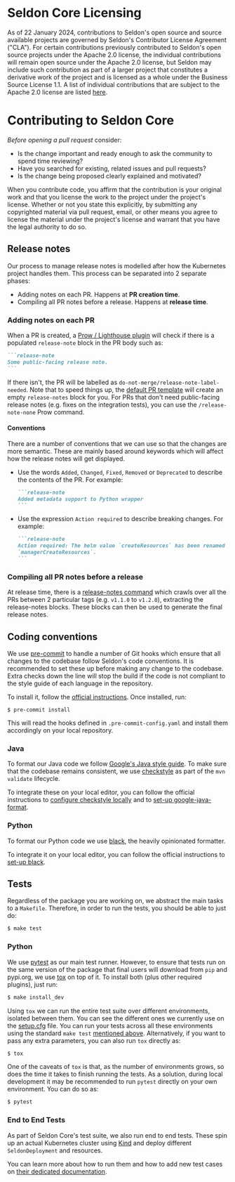# Seldon Core Licensing

As of 22 January 2024, contributions to Seldon's open source and source available projects are governed by Seldon's Contributor License Agreement ("CLA").  For certain contributions previously contributed to Seldon's open source projects under the Apache 2.0 license, the individual contributions will remain open source under the Apache 2.0 license, but Seldon may include such contribution as part of a larger project that constitutes a derivative work of the project and is licensed as a whole under the Business Source License 1.1.  A list of individual contributions that are subject to the Apache 2.0 license are listed [here](oss_commits.md).

# Contributing to Seldon Core

_Before opening a pull request_ consider:

- Is the change important and ready enough to ask the community to spend time reviewing?
- Have you searched for existing, related issues and pull requests?
- Is the change being proposed clearly explained and motivated?

When you contribute code, you affirm that the contribution is your original work and that you
license the work to the project under the project's license. Whether or not you
state this explicitly, by submitting any copyrighted material via pull request, email, or
other means you agree to license the material under the project's license and
warrant that you have the legal authority to do so.

## Release notes

Our process to manage release notes is modelled after how the Kubernetes project handles them.
This process can be separated into 2 separate phases: 

- Adding notes on each PR. Happens at **PR creation time**.
- Compiling all PR notes before a release. Happens at **release time**.

### Adding notes on each PR

When a PR is created, a [Prow / Lighthouse
plugin](https://prow.k8s.io/command-help#release_note_none) will check if there
is a populated `release-note` block in the PR body such as:

````md
```release-note
Some public-facing release note.
```
````

If there isn't, the PR will be labelled as
`do-not-merge/release-note-label-needed`.
Note that to speed things up, the [default PR
template](https://github.com/SeldonIO/seldon-core/blob/master/.github/PULL_REQUEST_TEMPLATE.md)
will create an empty
`release-notes` block for you.
For PRs that don't need public-facing release notes (e.g. fixes on the
integration tests), you can use the `/release-note-none` Prow command.

#### Conventions

There are a number of conventions that we can use so that the changes are more
semantic.
These are mainly based around keywords which will affect how the release notes
will get displayed.

- Use the words `Added`, `Changed`, `Fixed`, `Removed` or `Deprecated` to
  describe the contents of the PR.
  For example:
  
  ````md
  ```release-note
  Added metadata support to Python wrapper
  ```
  ````

- Use the expression `Action required` to describe breaking changes.
  For example:

  ````md
  ```release-note
  Action required: The helm value `createResources` has been renamed
  `managerCreateResources`.
  ```
  ````

### Compiling all PR notes before a release

At release time, there is a [release-notes
command](https://github.com/kubernetes/release/blob/master/cmd/release-notes/README.md)
which crawls over all the PRs between 2 particular tags (e.g. `v1.1.0` to
`v1.2.0`), extracting the release-notes blocks.
These blocks can then be used to generate the final release notes.

## Coding conventions

We use [pre-commit](https://pre-commit.com/) to handle a number of Git hooks
which ensure that all changes to the codebase follow Seldon's code conventions.
It is recommended to set these up before making any change to the codebase.
Extra checks down the line will stop the build if the code is not compliant to
the style guide of each language in the repository.

To install it, follow the [official instructions](https://pre-commit.com/#install).
Once installed, run:

```console
$ pre-commit install
```

This will read the hooks defined in `.pre-commit-config.yaml` and install them
accordingly on your local repository.

### Java

To format our Java code we follow [Google's Java style
guide](https://google.github.io/styleguide/javaguide.html).
To make sure that the codebase remains consistent, we use
[checkstyle](https://github.com/checkstyle/checkstyle) as part of the `mvn validate` lifecycle.

To integrate these on your local editor, you can follow the official
instructions to [configure checkstyle
locally](https://checkstyle.org/beginning_development.html) and to [set-up
google-java-format](https://github.com/google/google-java-format#using-the-formatter).

### Python

To format our Python code we use [black](https://github.com/psf/black), the
heavily opinionated formatter.

To integrate it on your local editor, you can follow the official instructions
to [set-up black](https://github.com/psf/black#editor-integration).

## Tests

Regardless of the package you are working on, we abstract the main tasks to a
`Makefile`.
Therefore, in order to run the tests, you should be able to just do:

```bash
$ make test
```

### Python

We use [pytest](https://docs.pytest.org/en/latest/) as our main test runner.
However, to ensure that tests run on the same version of the package that final
users will download from `pip` and pypi.org, we use
[tox](https://tox.readthedocs.io/en/latest/) on top of it.
To install both (plus other required plugins), just run:

```bash
$ make install_dev
```

Using `tox` we can run the entire test suite over different environments,
isolated between them.
You can see the different ones we currently use on the
[setup.cfg](https://github.com/SeldonIO/seldon-core/blob/master/python/setup.cfg)
file.
You can run your tests across all these environments using the standard `make test` [mentioned above](#Tests).
Alternatively, if you want to pass any extra parameters, you can also run `tox`
directly as:

```bash
$ tox
```

One of the caveats of `tox` is that, as the number of environments grows, so
does the time it takes to finish running the tests.
As a solution, during local development it may be recommended to run `pytest` directly
on your own environment.
You can do so as:

```bash
$ pytest
```

### End to End Tests

As part of Seldon Core's test suite, we also run end to end tests.
These spin up an actual Kubernetes cluster using
[Kind](https://github.com/kubernetes-sigs/kind) and deploy different
`SeldonDeployment` and resources.

You can learn more about how to run them and how to add new test cases on
[their dedicated
documentation](https://docs.seldon.io/projects/seldon-core/en/latest/developer/e2e.html).
